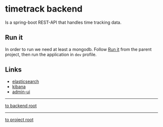 # timetrack backend

Is a spring-boot REST-API that handles time tracking data.

## Run it
In order to run we need at least a mongodb. Follow [Run it](../README.md) from the parent project,
then run the application in `dev` profile.


## Links
* [elasticsearch](../../docker/containers/elasticsearch)
* [kibana](../../docker/containers/kibana)
* [admin-ui](../admin-ui)


---
[to backend root](/backend)


---
[to project root](https://github.com/dwalldorf/timetrack)
